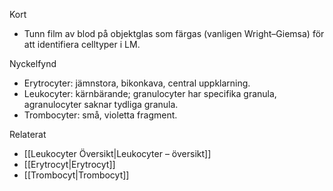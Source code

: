 Kort
- Tunn film av blod på objektglas som färgas (vanligen Wright–Giemsa) för att identifiera celltyper i LM.

Nyckelfynd
- Erytrocyter: jämnstora, bikonkava, central uppklarning.
- Leukocyter: kärnbärande; granulocyter har specifika granula, agranulocyter saknar tydliga granula.
- Trombocyter: små, violetta fragment.

Relaterat
- [[Leukocyter Översikt|Leukocyter – översikt]]
- [[Erytrocyt|Erytrocyt]]
- [[Trombocyt|Trombocyt]]
